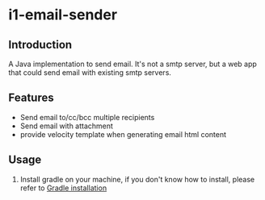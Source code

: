 # i1-email-sender

## Introduction
A Java implementation to send email. It's not a smtp server, but a web app that could send email with existing smtp servers.

## Features
* Send email to/cc/bcc multiple recipients
* Send email with attachment
* provide velocity template when generating email html content

## Usage

1. Install gradle on your machine, if you don't know how to install, please refer to [Gradle installation](http://www.gradle.org/installation)
